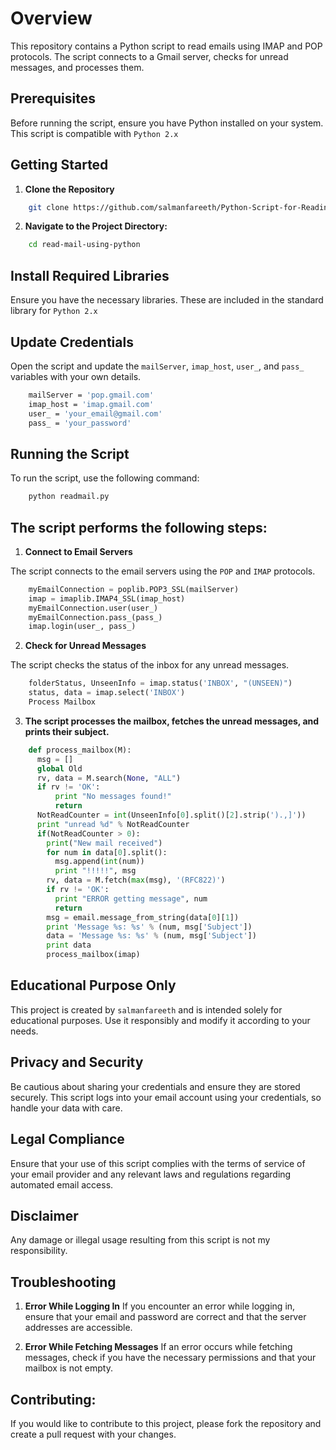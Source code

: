 # Overview

This repository contains a Python script to read emails using IMAP and POP protocols. The script connects to a Gmail server, checks for unread messages, and processes them.

## Prerequisites

Before running the script, ensure you have Python installed on your system. This script is compatible with `Python 2.x`

## Getting Started

1. **Clone the Repository**

```sh
    git clone https://github.com/salmanfareeth/Python-Script-for-Reading-Emails-Using-IMAP-and-POP.git
```

2. **Navigate to the Project Directory:**

```sh
    cd read-mail-using-python
```

## Install Required Libraries

Ensure you have the necessary libraries. These are included in the standard library for `Python 2.x`

## Update Credentials

Open the script and update the `mailServer`, `imap_host`, `user_`, and `pass_` variables with your own details.

```sh
    mailServer = 'pop.gmail.com'
    imap_host = 'imap.gmail.com'
    user_ = 'your_email@gmail.com'
    pass_ = 'your_password'
```

## Running the Script

To run the script, use the following command:

```bash
    python readmail.py
```
    
## The script performs the following steps:

1. **Connect to Email Servers**

The script connects to the email servers using the `POP` and `IMAP` protocols.

```py
    myEmailConnection = poplib.POP3_SSL(mailServer)
    imap = imaplib.IMAP4_SSL(imap_host)
    myEmailConnection.user(user_)
    myEmailConnection.pass_(pass_)
    imap.login(user_, pass_)
```

2. **Check for Unread Messages**
   
The script checks the status of the inbox for any unread messages.

```py
    folderStatus, UnseenInfo = imap.status('INBOX', "(UNSEEN)")
    status, data = imap.select('INBOX')
    Process Mailbox
```

3. **The script processes the mailbox, fetches the unread messages, and prints their subject.**

```py
    def process_mailbox(M):
      msg = []
      global Old
      rv, data = M.search(None, "ALL")
      if rv != 'OK':
          print "No messages found!"
          return
      NotReadCounter = int(UnseenInfo[0].split()[2].strip(').,]'))
      print "unread %d" % NotReadCounter
      if(NotReadCounter > 0):
        print("New mail received")
        for num in data[0].split():
          msg.append(int(num))
          print "!!!!!", msg
        rv, data = M.fetch(max(msg), '(RFC822)')
        if rv != 'OK':
          print "ERROR getting message", num
          return
        msg = email.message_from_string(data[0][1])
        print 'Message %s: %s' % (num, msg['Subject'])
        data = 'Message %s: %s' % (num, msg['Subject'])
        print data
        process_mailbox(imap)
```


## Educational Purpose Only

This project is created by `salmanfareeth` and is intended solely for educational purposes. Use it responsibly and modify it according to your needs.

## Privacy and Security

Be cautious about sharing your credentials and ensure they are stored securely. This script logs into your email account using your credentials, so handle your data with care.

## Legal Compliance

Ensure that your use of this script complies with the terms of service of your email provider and any relevant laws and regulations regarding automated email access.

## Disclaimer

Any damage or illegal usage resulting from this script is not my responsibility. 

## Troubleshooting

1. **Error While Logging In**
If you encounter an error while logging in, ensure that your email and password are correct and that the server addresses are accessible.

2. **Error While Fetching Messages** 
If an error occurs while fetching messages, check if you have the necessary permissions and that your mailbox is not empty.

## Contributing:

If you would like to contribute to this project, please fork the repository and create a pull request with your changes.
